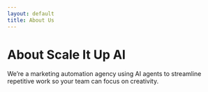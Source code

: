 ```yaml
---
layout: default
title: About Us
---
```

# About Scale It Up AI
We’re a marketing automation agency using AI agents to streamline repetitive work so your team can focus on creativity.
